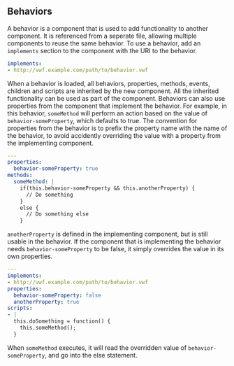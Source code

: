 

## <a name="behaviors">Behaviors</a>

A behavior is a component that is used to add functionality to another component. It is referenced from a seperate file, allowing multiple components to reuse the same behavior. To use a behavior, add an <code>implements</code> section to the component with the URI to the behavior.

```yaml
implements:
- http://vwf.example.com/path/to/behavior.vwf
```

When a behavior is loaded, all behaviors, properties, methods, events, children and scripts are inherited by the new component. All the inherited functionality can be used as part of the component. Behaviors can also use properties from the component that implement the behavior. For example, in this behavior, <code>someMethod</code> will perform an action based on the value of <code>behavior-someProperty</code>, which defaults to true. The convention for properties from the behavior is to prefix the property name with the name of the behavior, to avoid accidently overriding the value with a property from the implementing component.

```yaml
---
properties:
  behavior-someProperty: true 
methods:
  someMethod: |
    if(this.behavior-someProperty && this.anotherProperty) {
      // Do something
    }
    else {
      // Do something else
    }
```

<code>anotherProperty</code> is defined in the implementing component, but is still usable in the behavior. If the component that is implementing the behavior needs <code>behavior-someProperty</code> to be false, it simply overrides the value in its own properties. 

```yaml
---
implements:
- http://vwf.example.com/path/to/behavior.vwf
properties:
  behavior-someProperty: false
  anotherProperty: true
scripts:
- |
  this.doSomething = function() {
    this.someMethod();
  }
```

When <code>someMethod</code> executes, it will read the overridden value of <code>behavior-someProperty</code>, and go into the else statement.

